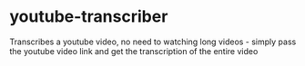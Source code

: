 # youtube-transcriber
Transcribes a youtube video, no need to watching long videos - simply pass the youtube video link and get the transcription of the entire video
